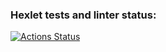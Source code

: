 ### Hexlet tests and linter status:
[![Actions Status](https://github.com/HAMMER17/frontend-project-lvl2/workflows/hexlet-check/badge.svg)](https://github.com/HAMMER17/frontend-project-lvl2/actions)